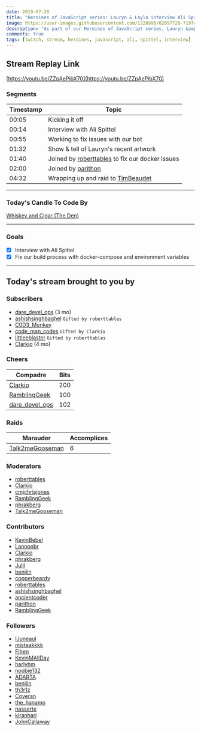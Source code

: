 ```yaml
---
date: 2019-07-28 
title: "Heroines of JavaScript series: Lauryn & Layla interview Ali Spittel"
image: https://user-images.githubusercontent.com/1228996/62097720-719f4500-b24d-11e9-92a9-83918f978f91.png
description: "As part of our Heroines of JavaScript series, Lauryn &amp; Layla interview Ali Spittel.  "
comments: true
tags: [twitch, stream, heroines, javascript, ali, spittel, interview]
---
```


## Stream Replay Link

[https://youtu.be/ZZpAePibX70](https://youtu.be/ZZpAePibX70)

<!--more-->

### Segments

| Timestamp | Topic
| ---       | ---
| 00:05     | Kicking it off
| 00:14     | Interview with Ali Spittel
| 00:55     | Working to fix issues with our bot
| 01:32     | Show & tell of Lauryn's recent artwork
| 01:40     | Joined by [roberttables](https://twitch.tv/roberttables) to fix our docker issues
| 02:00     | Joined by [parithon](https://twitch.tv/parithon)
| 04:32     | Wrapping up and raid to [TimBeaudet](https://twitch.tv/timbeaudet)

---

### Today's Candle To Code By

[Whiskey and Cigar (The Den)](https://amzn.to/30ttzO6)

---

### Goals

- [x] Interview with Ali Spittel
- [x] Fix our build process with docker-compose and environment variables

---

## Today's stream brought to you by

### Subscribers

- [dare_devel_ops](https://twitch.tv/dare_devel_ops) (3 mo)
- [ashishsinghbaghel](https://twitch.tv/ashishsinghbaghel) `Gifted by roberttables`
- [C0D3_Monkey](https://twitch.tv/C0D3_Monkey)
- [code_man_codes](https://twitch.tv/code_man_codes) `Gifted by Clarkio`
- [littleeblaster](https://twitch.tv/littleeblaster) `Gifted by roberttables`
- [Clarkio](https://twitch.tv/clarkio) (4 mo)

### Cheers

| Compadre            | Bits        |
| ---                 | ---         |
| [Clarkio](https://twitch.tv/clarkio) | 200 |
| [RamblingGeek](https://twitch.tv/ramblinggeek) | 100 |
| [dare_devel_ops](https://twitch.tv/dare_devel_ops) | 102 |

### Raids

| Marauder            | Accomplices |
| ---                 | ---         |
| [Talk2meGooseman](https://twitch.tv/talk2megooseman) | 6 |

### Moderators

- [roberttables](https://twitch.tv/roberttables)
- [Clarkio](https://twitch.tv/clarkio)
- [cmjchrisjones](https://twitch.tv/cmjchrisjones)
- [RamblingGeek](https://twitch.tv/ramblinggeek)
- [phrakberg](https://twitch.tv/phrakberg)
- [Talk2meGooseman](https://twitch.tv/talk2megooseman)

### Contributors

- [KevinBebel](https://twitch.tv/kevinbebel)
- [Lannonbr](https://twitch.tv/lannonbr)
- [Clarkio](https://twitch.tv/clarkio)
- [phrakberg](https://twitch.tv/phrakberg)
- [Julll](https://twitch.tv/julll)
- [benjiin](https://twitch.tv/benjiin)
- [copperbeardy](https://twitch.tv/copperbeardy)
- [roberttables](https://twitch.tv/roberttables)
- [ashishsinghbaghel](https://twitch.tv/ashishsinghbaghel)
- [ancientcoder](https://twitch.tv/ancientcoder)
- [parithon](https://twitch.tv/parithon)
- [RamblingGeek](https://twitch.tv/ramblinggeek)

### Followers

- [IJuneaul](https://twitch.tv/IJuneaul)
- [misteakkkk](https://twitch.tv/misteakkkk)
- [Fihen](https://twitch.tv/Fihen)
- [KevinMAllDay](https://twitch.tv/kevinmallday)
- [harlyhm](https://twitch.tv/harlyhm)
- [noobie132](https://twitch.tv/noobie132)
- [ADARTA](https://twitch.tv/ADARTA)
- [benjiin](https://twitch.tv/benjiin)
- [th3r1z](https://twitch.tv/th3r1z)
- [Coveran](https://twitch.tv/Coveran)
- [the_hanamo](https://twitch.tv/the_hanamo)
- [nasserte](https://twitch.tv/nasserte)
- [kiranhari](https://twitch.tv/kiranhari)
- [JohnCallaway](https://twitch.tv/johncallaway)
